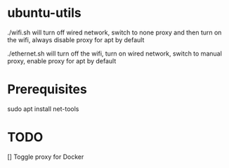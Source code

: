 # ubuntu-utils

./wifi.sh will turn off wired network, switch to none proxy and then turn on the wifi, always disable proxy for apt by default

./ethernet.sh will turn off the wifi, turn on wired network, switch to manual proxy, enable proxy for apt by default

# Prerequisites

sudo apt install net-tools

# TODO

[] Toggle proxy for Docker